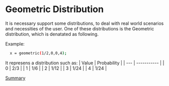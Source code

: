 # Geometric Distribution

It is necessary support some distributions, to deal with real world scenarios and necessities of the user.
One of these distributions is the Geometric distribution, which is denatated as following.

Example:
```sh
  x = geometric(1/2,0,0,4);
```

It represens a distribution such as:
| Value | Probability |
| --- | ----------- |
| 0 | 2/3 |
| 1 | 1/6 |
| 2 | 1/12 |
| 3 | 1/24 |
| 4 | 1/24 |

[Summary](https://github.com/gleisonsdm/Kuifje-Documentation)
